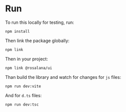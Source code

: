 # Run
To run this locally for testing, run:
```
npm install
```
Then link the package globally:
```
npm link
```
Then in your project:
```
npm link @rosalana/ui
```

Than build the library and watch for changes for `js` files:
```
npm run dev:vite
```
And for `d.ts` files:
```
npm run dev:tsc
```


